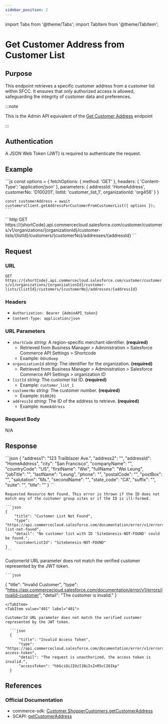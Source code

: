 ```yaml
---
sidebar_position: 2
---
```


import Tabs from '@theme/Tabs';
import TabItem from '@theme/TabItem';

# Get Customer Address from Customer List

## Purpose

This endpoint retrieves a specific customer address from a customer list within SFCC. It ensures that only authorized access is allowed, safeguarding the integrity of customer data and preferences.

:::note

This is the Admin API equivalent of the [Get Customer Address](../ShopperCustomers/get-customer-address.md) endpoint

:::

## Authentication

A JSON Web Token (JWT) is required to authenticate the request.

## Example

<Tabs>
  <TabItem value="commerce-sdk" label="Commerce SDK">
    ```js
    const options = {
      fetchOptions: {
        method: 'GET'
      },
      headers: {
        'Content-Type': 'application/json'
      },
      parameters: {
        addressId: 'HomeAddress',
        customerNo: 'D100201',
        listId: 'customer_list_1',
        organizationId: 'org456'
      }
    }

    const customerAddress = await customersClient.getAddressForCustomerFromCustomerList({ options });
    ```
  </TabItem>
  <TabItem value="scapi" label="SCAPI">
    ```http
    GET https://{shortCode}.api.commercecloud.salesforce.com/customer/customers/v1/organizations/{organizationId}/customer-lists/{listId}/customers/{customerNo}/addresses/{addressId}
    ```
  </TabItem>
</Tabs>

## Request

### URL

``GET https://{shortCode}.api.commercecloud.salesforce.com/customer/customers/v1/organizations/{organizationId}/customer-lists/{listId}/customers/{customerNo}/addresses/{addressId}``

### Headers
- ``Authorization: Bearer {AdminAPI_token}``
- ``Content-Type: application/json``

### URL Parameters

- ``shortCode`` *string*: A region-specific merchant identifier. **(required)**
  - Retrieved from Business Manager > Administration > Salesforce Commerce API Settings > Shortcode
  - Example: ``0dnz6oep``
- ``organizationId`` *string*: The identifier for the organization. **(required)**
  - Retrieved from Business Manager > Administration > Salesforce Commerce API Settings > organization ID
- ``listId`` *string*: The customer list ID. **(required)**
  - Example: ``customer_list_1``
- ``customerNo`` *string*: The customer number. **(required)**
  - Example: ``D100201``
- ``addressId`` *string*: The ID of the address to retrieve. **(required)**
  - Example: ``HomeAddress``

### Request Body

N/A

## Response

<Tabs>
  <TabItem value="200" label="200">
  ```json
    {
        "address1": "123 Trailblazer Ave.",
        "address2": "",
        "addressId": "HomeAddress",
        "city": "San Francisco",
        "companyName": "",
        "countryCode": "US",
        "firstName": "Wei",
        "fullName": "Wei Leung",
        "jobTitle": "",
        "lastName": "Leung",
        "phone": "",
        "postalCode": "",
        "postBox": "",
        "salutation": "Ms.",
        "secondName": "",
        "state_code": "CA",
        "suffix": "",
        "suite": "",
        "title": ""
    }
```
  </TabItem>

  <TabItem value="404" label="404">

    Requested Resource Not Found. This error is thrown if the ID does not match any of the customer group sites or if the ID is ill-formed.

    ```json
    {
        "title": "Customer List Not Found",
        "type": "https://api.commercecloud.salesforce.com/documentation/error/v1/errors/customer-list-not-found",
        "detail": "No customer list with ID 'SiteGenesis-NOT-FOUND' could be found.",
        "customerListId": "SiteGenesis-NOT-FOUND"
    }
    ```
  </TabItem>
  <TabItem value="400" label="400">

  CustomerId URL parameter does not match the verified customer represented by the JWT token.

    ```json
  {
  "title": "Invalid Customer",
  "type": "https://api.commercecloud.salesforce.com/documentation/error/v1/errors/invalid-customer",
  "detail": "The customer is invalid."
}
  ```
  </TabItem>
  <TabItem value="401" label="401">

  CustomerId URL parameter does not match the verified customer represented by the JWT token.

    ```json
    {
        "title": "Invalid Access Token",
        "type": "https://api.commercecloud.salesforce.com/documentation/error/v1/errors/invalid-access-token",
        "detail": "The request is unauthorized, the access token is invalid.",
        "accessToken": "hbGciOiJIUzI1NiIsInR5cCI6Ikp"
    }
  ```
  </TabItem>
</Tabs>

## References

### Official Documentation
- commerce-sdk: [Customer.ShopperCustomers.getCustomerAddress](https://salesforcecommercecloud.github.io/commerce-sdk/classes/customer.shoppercustomers.html#getcustomeraddress)
- SCAPI: [getCustomerAddress](https://developer.salesforce.com/docs/commerce/commerce-api/references/shopper-customers?meta=getCustomerAddress)

